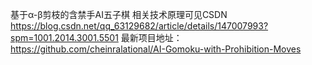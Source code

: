 基于α-β剪枝的含禁手AI五子棋
相关技术原理可见CSDN
https://blog.csdn.net/qq_63129682/article/details/147007993?spm=1001.2014.3001.5501
最新项目地址：
https://github.com/cheinralational/AI-Gomoku-with-Prohibition-Moves
